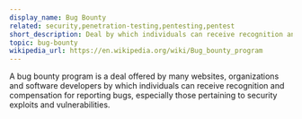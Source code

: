```yaml
---
display_name: Bug Bounty
related: security,penetration-testing,pentesting,pentest
short_description: Deal by which individuals can receive recognition and compensation for reporting bugs.
topic: bug-bounty
wikipedia_url: https://en.wikipedia.org/wiki/Bug_bounty_program
---
```

A bug bounty program is a deal offered by many websites, organizations and software developers by which individuals can receive recognition and compensation for reporting bugs, especially those pertaining to security exploits and vulnerabilities.
